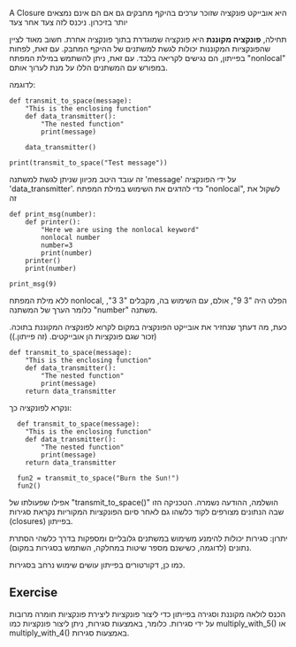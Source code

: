 A Closure היא אובייקט פונקציה שזוכר ערכים בהיקף מחבקים גם אם הם אינם נמצאים יותר בזיכרון. ניכנס לזה צעד אחר צעד

תחילה, **פונקציה מקוננת** היא פונקציה שמוגדרת בתוך פונקציה אחרת. חשוב מאוד לציין שהפונקציות המקוננות יכולות לגשת למשתנים של ההיקף המחבק. עם זאת, לפחות בפייתון, הם נגישים לקריאה בלבד. עם זאת, ניתן להשתמש במילת המפתח "nonlocal" במפורש עם המשתנים הללו על מנת לערוך אותם.

לדוגמה:

    def transmit_to_space(message):
        "This is the enclosing function"
        def data_transmitter():
            "The nested function"
            print(message)
    
        data_transmitter()
    
    print(transmit_to_space("Test message"))

זה עובד היטב מכיוון שניתן לגשת למשתנה 'message' על ידי הפונקציה 'data_transmitter'. כדי להדגים את השימוש במילת המפתח "nonlocal", לשקול את זה

    def print_msg(number):
        def printer():
            "Here we are using the nonlocal keyword"
            nonlocal number
            number=3
            print(number)
        printer()
        print(number)
    
    print_msg(9)

ללא מילת המפתח nonlocal, הפלט היה "3 9", אולם, עם השימוש בה, מקבלים "3 3", כלומר הערך של המשתנה "number" משתנה.

כעת, מה דעתך שנחזיר את אובייקט הפונקציה במקום לקרוא לפונקציה המקוננת בתוכה. (זכור שגם פונקציות הן אובייקטים. (זה פייתון.))

    def transmit_to_space(message):
        "This is the enclosing function"
        def data_transmitter():
            "The nested function"
            print(message)
        return data_transmitter

ונקרא לפונקציה כך:


      def transmit_to_space(message):
        "This is the enclosing function"
        def data_transmitter():
            "The nested function"
            print(message)
        return data_transmitter
        
  	  fun2 = transmit_to_space("Burn the Sun!")
  	  fun2()

אפילו שפעולתו של "transmit_to_space()" הושלמה, ההודעה נשמרה. הטכניקה הזו שבה הנתונים מצורפים לקוד כלשהו גם לאחר סיום הפונקציות המקוריות נקראת סגירות (closures) בפייתון.

יתרון: סגירות יכולות להימנע משימוש במשתנים גלובליים ומספקות בדרך כלשהי הסתרת נתונים (לדוגמה, כשישנם מספר שיטות במחלקה, השתמש בסגירות במקום).

כמו כן, דקורטורים בפייתון עושים שימוש נרחב בסגירות.

Exercise
--------

הכנס לולאה מקוננת וסגירה בפייתון כדי ליצור פונקציות ליצירת פונקציות חומרה מרובות על ידי סגירות. כלומר, באמצעות סגירות, ניתן ליצור פונקציות כמו multiply_with_5() או multiply_with_4() באמצעות סגירות.